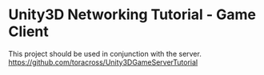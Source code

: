 # Unity3D Networking Tutorial - Game Client

This project should be used in conjunction with the server.
https://github.com/toracross/Unity3DGameServerTutorial
